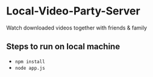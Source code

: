 # Local-Video-Party-Server

Watch downloaded videos together with friends &amp; family

## Steps to run on local machine

- `npm install`
- `node app.js`
